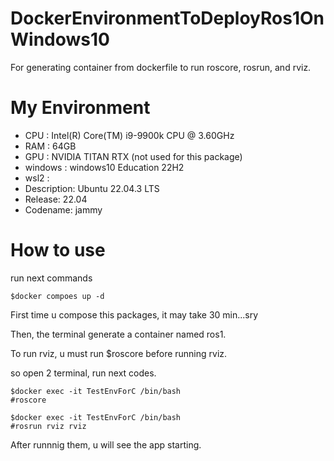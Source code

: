# DockerEnvironmentToDeployRos1OnWindows10
For generating container from dockerfile to run roscore, rosrun, and rviz.

# My Environment

- CPU : Intel(R) Core(TM) i9-9900k CPU @ 3.60GHz
- RAM : 64GB
- GPU : NVIDIA TITAN RTX (not used for this package)
- windows : windows10 Education 22H2
- wsl2 :
 - Description: Ubuntu 22.04.3 LTS
 - Release: 22.04
 - Codename: jammy

# How to use

run next commands
```
$docker compoes up -d
```
First time u compose this packages, it may take 30 min...sry

Then, the terminal generate a container named ros1.

To run rviz, u must run $roscore before running rviz.

so open 2 terminal, run next codes.

```
$docker exec -it TestEnvForC /bin/bash
#roscore
```


```
$docker exec -it TestEnvForC /bin/bash
#rosrun rviz rviz
```

After runnnig them, u will see the app starting.
